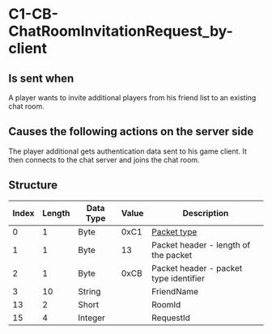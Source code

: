 # C1-CB-ChatRoomInvitationRequest_by-client

## Is sent when

A player wants to invite additional players from his friend list to an existing chat room.

## Causes the following actions on the server side

The player additional gets authentication data sent to his game client. It then connects to the chat server and joins the chat room.

## Structure

| Index | Length | Data Type | Value | Description |
|-------|--------|-----------|-------|-------------|
| 0 | 1 |   Byte   | 0xC1  | [Packet type](PacketTypes.md) |
| 1 | 1 |    Byte   |   13   | Packet header - length of the packet |
| 2 | 1 |    Byte   | 0xCB  | Packet header - packet type identifier |
| 3 | 10 | String |  | FriendName |
| 13 | 2 | Short |  | RoomId |
| 15 | 4 | Integer |  | RequestId |